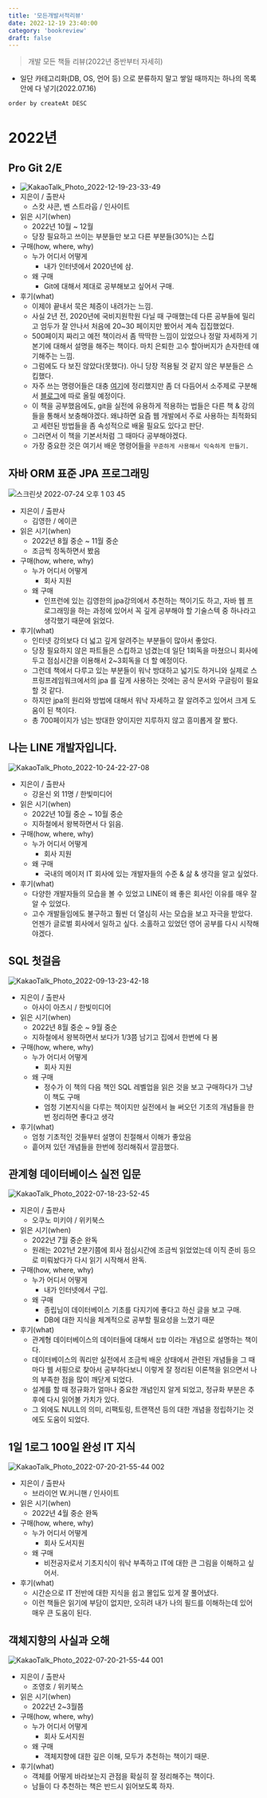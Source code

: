 ```yaml
---
title: '모든개발서적리뷰'
date: 2022-12-19 23:40:00
category: 'bookreview'
draft: false
---
```

> 개발 모든 책들 리뷰(2022년 중반부터 자세히)
- 일단 카테고리화(DB, OS, 언어 등) 으로 분류하지 말고 쌓일 때까지는 하나의 목록 안에 다 넣기(2022.07.16)
```java
order by createAt DESC
```

# 2022년


## Pro Git 2/E
- ![KakaoTalk_Photo_2022-12-19-23-33-49](https://user-images.githubusercontent.com/57219160/208450871-cd7ac853-750c-46ac-a0a3-825ab40b8b4e.jpeg)
- 지은이 / 출판사
    - 스캇 샤콘, 벤 스트라웁 / 인사이트
- 읽은 시기(when)   
    - 2022년 10월 ~ 12월
    - 당장 필요하고 쓰이는 부분들만 보고 다른 부분들(30%)는 스킵
- 구매(how, where, why)  
    - 누가 어디서 어떻게
        - 내가 인터넷에서 2020년에 삼.
    - 왜 구매
        - Git에 대해서 제대로 공부해보고 싶어서 구매.
- 후기(what)
    - 이제야 끝내서 묵은 체증이 내려가는 느낌.
    - 사실 2년 전, 2020년에 국비지원학원 다닐 때 구매했는데 다른 공부들에 밀리고 엄두가 잘 안나서 처음에 20~30 페이지만 봤어서 계속 집집했었다.
    - 500페이지 짜리고 예전 책이라서 좀 딱딱한 느낌이 있었으나 정말 자세하게 기본기에 대해서 설명을 해주는 책이다. 마치 은퇴한 고수 할아버지가 손자한테 얘기해주는 느낌.
    - 그럼에도 다 보진 않았다(못했다). 아니 당장 적용될 것 같지 않은 부분들은 스킵했다.
    - 자주 쓰는 명령어들은 대충 [여기](https://github.com/Highjune/git-test)에 정리했지만 좀 더 다듬어서 소주제로 구분해서 [블로그](highjune.dev)에 따로 올릴 예정이다.
    - 이 책을 공부했음에도, git을 실전에 유용하게 적용하는 법들은 다른 책 & 강의들을 통해서 보충해야겠다. 왜냐하면 요즘 웹 개발에서 주로 사용하는 최적화되고 세련된 방법들을 좀 속성적으로 배울 필요도 있다고 판단.
    - 그러면서 이 책을 기본서처럼 그 때마다 공부해야겠다.
    - 가장 중요한 것은 여기서 배운 명령어들을 `꾸준하게 사용해서 익숙하게 만들기.`

## 자바 ORM 표준 JPA 프로그래밍
![스크린샷 2022-07-24 오후 1 03 45](https://user-images.githubusercontent.com/57219160/201122074-3ff284ff-e2c6-43e7-8b2b-2cd0fa413046.jpeg)
- 지은이 / 출판사
    - 김영한 / 에이콘
- 읽은 시기(when)   
    - 2022년 8월 중순 ~ 11월 중순
    - 조금씩 정독하면서 봤음
- 구매(how, where, why)  
    - 누가 어디서 어떻게
        - 회사 지원
    - 왜 구매
        - 인프런에 있는 김영한의 jpa강의에서 추천하는 책이기도 하고, 자바 웹 프로그래밍을 하는 과정에 있어서 꼭 깊게 공부해야 할 기술스텍 중 하나라고 생각했기 때문에 읽었다.
- 후기(what)
    - 인터넷 강의보다 더 넓고 깊게 알려주는 부분들이 많아서 좋았다.
    - 당장 필요하지 않은 파트들은 스킵하고 넘겼는데 일단 1회독을 마쳤으니 회사에 두고 점심시간을 이용해서 2~3회독을 더 할 예정이다.
    - 그런데 책에서 다루고 있는 부분들이 워낙 방대하고 넓기도 하거니와 실제로 스프링프레임워크에서의 jpa 를 깊게 사용하는 것에는 공식 문서와 구글링이 필요할 것 같다.
    - 하지만 jpa의 원리와 방법에 대해서 워낙 자세하고 잘 알려주고 있어서 크게 도움이 된 책이다. 
    - 총 700페이지가 넘는 방대한 양이지만 지루하지 않고 흥미롭게 잘 봤다.


## 나는 LINE 개발자입니다.
![KakaoTalk_Photo_2022-10-24-22-27-08](https://user-images.githubusercontent.com/57219160/197537052-b7b7174c-4f64-495b-9d55-dec41f046f73.jpeg)
- 지은이 / 출판사
    - 강윤신 외 11명 / 한빛미디어
- 읽은 시기(when)   
    - 2022년 10월 중순 ~ 10월 중순
    - 지하철에서 왕복하면서 다 읽음.
- 구매(how, where, why)  
    - 누가 어디서 어떻게
        - 회사 지원
    - 왜 구매
        - 국내의 메이저 IT 회사에 있는 개발자들의 수준 & 삶 & 생각을 알고 싶었다.
- 후기(what)
    - 다양한 개발자들의 모습을 볼 수 있었고 LINE이 왜 좋은 회사인 이유를 매우 잘 알 수 있었다.
    - 고수 개발들임에도 불구하고 훨씬 더 열심히 사는 모습을 보고 자극을 받았다. 언젠가 글로벌 회사에서 일하고 싶다. 소홀하고 있었던 영어 공부를 다시 시작해야겠다.


## SQL 첫걸음
![KakaoTalk_Photo_2022-09-13-23-42-18](https://user-images.githubusercontent.com/57219160/189932329-86a9a314-b172-482d-be5f-55f7849d8705.jpeg)
- 지은이 / 출판사
    - 아사이 아츠시 / 한빛미디어
- 읽은 시기(when)   
    - 2022년 8월 중순 ~ 9월 중순
    - 지하철에서 왕복하면서 보다가 1/3쯤 남기고 집에서 한번에 다 봄
- 구매(how, where, why)  
    - 누가 어디서 어떻게
        - 회사 지원
    - 왜 구매
        - 정수가 이 책의 다음 책인 SQL 레벨업을 읽은 것을 보고 구매하다가 그냥 이 책도 구매
        - 엄청 기본지식을 다루는 책이지만 실전에서 늘 써오던 기초의 개념들을 한번 정리하면 좋다고 생각
- 후기(what)
    - 엄청 기초적인 것들부터 설명이 친절해서 이해가 좋았음
    - 흩어져 있던 개념들을 한번에 정리해줘서 깔끔했다.

## 관계형 데이터베이스 실전 입문
![KakaoTalk_Photo_2022-07-18-23-52-45](https://user-images.githubusercontent.com/57219160/179539437-52c1c636-e02b-4b67-93ba-669aab399994.jpeg)
- 지은이 / 출판사
    - 오쿠노 미키야 / 위키북스
- 읽은 시기(when)
    - 2022년 7월 중순 완독 
    - 원래는 2021년 2분기쯤에 회사 점심시간에 조금씩 읽었었는데 이직 준비 등으로 미뤄놨다가 다시 읽기 시작해서 완독.
- 구매(how, where, why)  
    - 누가 어디서 어떻게
        - 내가 인터넷에서 구입.
    - 왜 구매
        - 종립님이 데이터베이스 기초를 다지기에 좋다고 하신 글을 보고 구매.
        - DB에 대한 지식을 체계적으로 공부할 필요성을 느꼈기 때문
- 후기(what)
    - 관계형 데이터베이스의 데이터들에 대해서 `집합` 이라는 개념으로 설명하는 책이다.
    - 데이터베이스의 쿼리만 실전에서 조금씩 배운 상태에서 관련된 개념들을 그 때마다 웹 서핑으로 찾아서 공부하다보니 이렇게 잘 정리된 이론책을 읽으면서 나의 부족한 점을 많이 깨닫게 되었다.
    - 설계를 할 때 정규화가 얼마나 중요한 개념인지 알게 되었고, 정규화 부분은 추후에 다시 읽어볼 가치가 있다.
    - 그 외에도 NULL의 의미, 리팩토링, 트랜잭션 등의 대한 개념을 정립하기는 것에도 도움이 되었다.

## 1일 1로그 100일 완성 IT 지식
![KakaoTalk_Photo_2022-07-20-21-55-44 002](https://user-images.githubusercontent.com/57219160/179987914-0f0a2eb1-6fdd-407b-90eb-51b3b2e46c9e.jpeg)
- 지은이 / 출판사
    - 브라이언 W.커니핸 / 인사이트
- 읽은 시기(when)
    - 2022년 4월 중순 완독 
- 구매(how, where, why)  
    - 누가 어디서 어떻게
        - 회사 도서지원
    - 왜 구매
        - 비전공자로서 기초지식이 워낙 부족하고 IT에 대한 큰 그림을 이해하고 싶어서.
- 후기(what)
    - 시간순으로 IT 전반에 대한 지식을 쉽고 몰입도 있게 잘 풀어냈다.
    - 이런 책들은 읽기에 부담이 없지만, 오히려 내가 나의 필드를 이해하는데 있어 매우 큰 도움이 된다.

## 객체지향의 사실과 오해 
![KakaoTalk_Photo_2022-07-20-21-55-44 001](https://user-images.githubusercontent.com/57219160/179987890-d4a15fe9-7450-454f-a23e-756f7d8ae311.jpeg)
- 지은이 / 출판사
    - 조영호 / 위키북스
- 읽은 시기(when)
    - 2022년 2~3월쯤
- 구매(how, where, why)  
    - 누가 어디서 어떻게
        - 회사 도서지원
    - 왜 구매
        - 객체지향에 대한 깊은 이해, 모두가 추천하는 책이기 때문.
- 후기(what)
    - 객체를 어떻게 바라보는지 관점을 확실히 잘 정리해주는 책이다.
    - 남들이 다 추천하는 책은 반드시 읽어보도록 하자.


